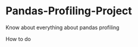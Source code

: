 # Pandas-Profiling-Project
Know about everything about pandas profiling

How to do                                                                             
